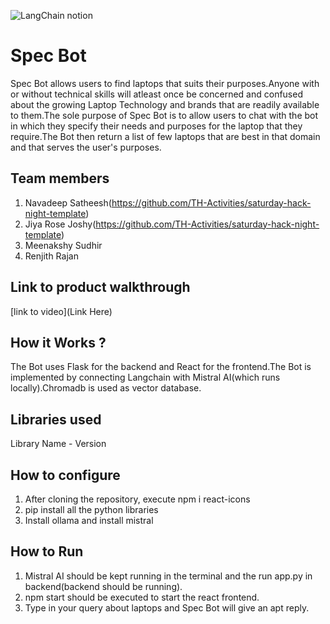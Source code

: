 ![LangChain notion](https://github.com/TH-Activities/saturday-hack-night-template/assets/117498997/af58a18d-932c-4ee7-870b-20820cfa3f3f)

# Spec Bot

Spec Bot allows users to find laptops that suits their purposes.Anyone with or without technical skills will atleast once be concerned and confused about the growing Laptop Technology and brands that are readily available to them.The sole purpose of Spec Bot is to allow users to chat with the bot in which they specify their needs and purposes for the laptop that they require.The Bot then return a list of few laptops that are best in that domain and that serves the user's purposes.

## Team members

1. Navadeep Satheesh(https://github.com/TH-Activities/saturday-hack-night-template)
2. Jiya Rose Joshy(https://github.com/TH-Activities/saturday-hack-night-template)
3. Meenakshy Sudhir
4. Renjith Rajan

## Link to product walkthrough

[link to video](Link Here)

## How it Works ?

The Bot uses Flask for the backend and React for the frontend.The Bot is implemented by connecting Langchain with Mistral AI(which runs locally).Chromadb is used as vector database.

## Libraries used

Library Name - Version

## How to configure

1. After cloning the repository, execute npm i react-icons
2. pip install all the python libraries
3. Install ollama and install mistral

## How to Run

1. Mistral AI should be kept running in the terminal and the run app.py in backend(backend should be running).
2. npm start should be executed to start the react frontend.
3. Type in your query about laptops and Spec Bot will give an apt reply.
